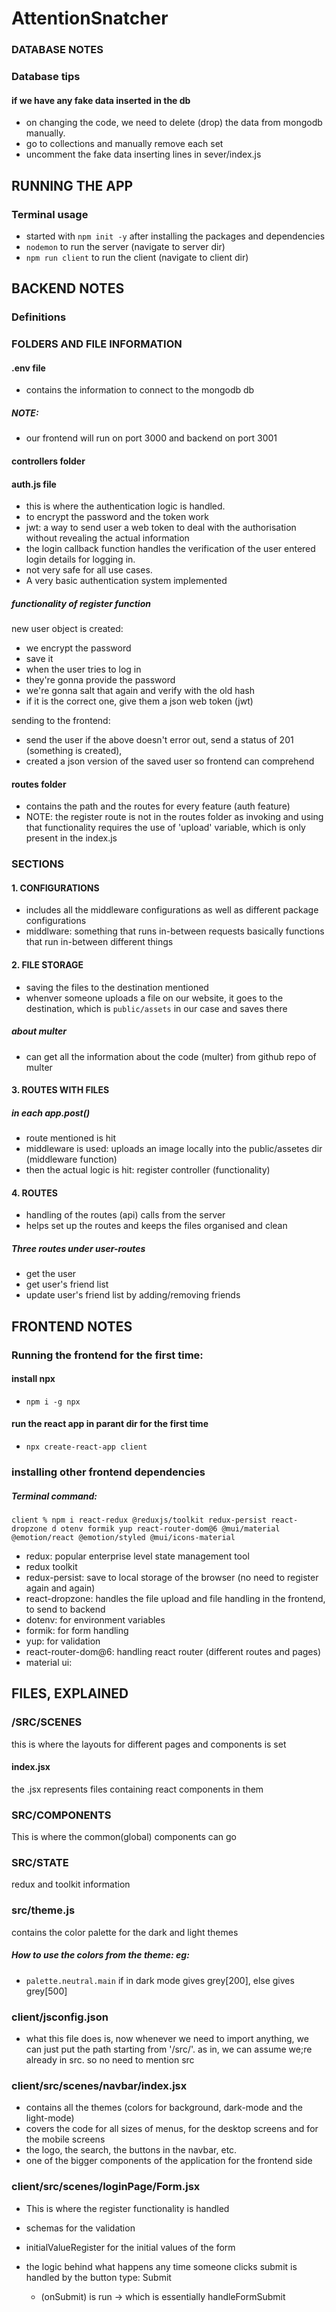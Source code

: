 # AttentionSnatcher

### DATABASE NOTES

### Database tips
#### if we have any fake data inserted in the db
- on changing the code, we need to delete (drop) the data from mongodb manually.
- go to collections and manually remove each set
- uncomment the fake data inserting lines in sever/index.js 

## RUNNING THE APP

### Terminal usage
- started with `npm init -y` after installing the packages and dependencies
- `nodemon` to run the server (navigate to server dir)
- `npm run client` to run the client (navigate to client dir)

## BACKEND NOTES

### Definitions

### FOLDERS AND FILE INFORMATION

#### .env file
- contains the information to connect to the mongodb db
##### NOTE:
- our frontend will run on port 3000 and backend on port 3001

#### controllers folder
#### auth.js file
- this is where the authentication logic is handled.
- to encrypt the password and the token work 
- jwt: a way to send user a web token to deal with the authorisation without revealing the actual information
- the login callback function handles the verification of the user entered login details for logging in.
- not very safe for all use cases. 
- A very basic authentication system implemented

##### functionality of register function
new user object is created: 
- we encrypt the password
- save it
- when the user tries to log in 
- they're gonna provide the password
- we're gonna salt that again and verify with the old hash
- if it is the correct one, give them a json web token (jwt)

sending to the frontend:
- send the user if the above doesn't error out, send a status of 201 (something is created), 
- created a json version of the saved user so frontend can comprehend

#### routes folder
- contains the path and the routes for every feature (auth feature)
- NOTE: the register route is not in the routes folder as invoking and using that functionality requires the use of 'upload' variable, which is only present in the index.js

### SECTIONS
#### 1. CONFIGURATIONS
- includes all the middleware configurations as well as different package configurations
- middlware: something that runs in-between requests basically functions that run in-between different things

#### 2. FILE STORAGE
- saving the files to the destination mentioned
- whenver someone uploads a file on our website, it goes to the destination, which is `public/assets` in our case and saves there
##### about multer
- can get all the information about the code (multer) from github repo of multer

#### 3. ROUTES WITH FILES
##### in each app.post()
- route mentioned is hit
- middleware is used: uploads an image locally into the public/assetes dir (middleware function)
- then the actual logic is hit: register controller (functionality)

#### 4. ROUTES
- handling of the routes (api) calls from the server
- helps set up the routes and keeps the files organised and clean

##### Three routes under user-routes
- get the user
- get user's friend list
- update user's friend list by adding/removing friends

## FRONTEND NOTES

### Running the frontend for the first time:
#### install npx
- `npm i -g npx`

#### run the react app in parant dir for the first time
- `npx create-react-app client`

### installing other frontend dependencies
##### Terminal command:
`client % npm i react-redux @reduxjs/toolkit redux-persist react-dropzone d
otenv formik yup react-router-dom@6 @mui/material @emotion/react @emotion/styled @mui/icons-material`
- redux: popular enterprise level state management tool 
- redux toolkit
- redux-persist: save to local storage of the browser (no need to register again and again)
- react-dropzone: handles the file upload and file handling in the frontend, to send to backend
- dotenv: for environment variables
- formik: for form handling
- yup: for validation
- react-router-dom@6: handling react router (different routes and pages)
- material ui: 

## FILES, EXPLAINED

### /SRC/SCENES
this is where the layouts for different pages and components is set
#### index.jsx
the .jsx represents files containing react components in them

### SRC/COMPONENTS
This is where the common(global) components can go

### SRC/STATE
redux and toolkit information

### src/theme.js
contains the color palette for the dark and light themes
##### How to use the colors from the theme: eg:
- `palette.neutral.main` if in dark mode gives grey[200], else gives grey[500]

### client/jsconfig.json
- what this file does is, now whenever we need to import anything, we can just put the path starting from '/src/'. as in, we can assume we;re already in src. so no need to mention src
 
### client/src/scenes/navbar/index.jsx 
- contains all the themes (colors for background, dark-mode and the light-mode)
- covers the code for all sizes of menus, for the desktop screens and for the mobile screens
- the logo, the search, the buttons in the navbar, etc.
- one of the bigger components of the application for the frontend side

### client/src/scenes/loginPage/Form.jsx
- This is where the register functionality is handled

- schemas for the validation
- initialValueRegister for the initial values of the form

- the logic behind what happens any time someone clicks submit is handled by the button type: Submit 
    - (onSubmit) is run -> which is essentially handleFormSubmit
